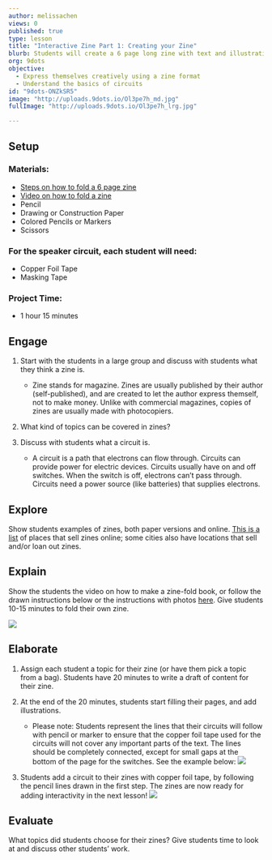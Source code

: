 ```yaml
---
author: melissachen
views: 0
published: true
type: lesson
title: "Interactive Zine Part 1: Creating your Zine"
blurb: Students will create a 6 page long zine with text and illustrations.
org: 9dots
objective: 
  - Express themselves creatively using a zine format
  - Understand the basics of circuits
id: "9dots-ONZkSR5"
image: "http://uploads.9dots.io/Ol3pe7h_md.jpg"
fullImage: "http://uploads.9dots.io/Ol3pe7h_lrg.jpg"

---
```


## Setup

### Materials:

- [Steps on how to fold a 6 page zine](http://www.andrewyang.com/zines/ZineHowTo.pdf)
- [Video on how to fold a zine](https://www.youtube.com/watch?v=OHYwtltebR0&feature=youtu.be)
- Pencil
- Drawing or Construction Paper
- Colored Pencils or Markers
- Scissors

### For the speaker circuit, each student will need:

- Copper Foil Tape
- Masking Tape

### Project Time: 

- 1 hour 15 minutes

## Engage

1. Start with the students in a large group and discuss with students what they think a zine is.
	- Zine stands for magazine.  Zines are usually published by their author (self-published), and are created to let the author express themself, not to make money.  Unlike with commercial magazines, copies of zines are usually made with photocopiers.

2. What kind of topics can be covered in zines?  

3. Discuss with students what a circuit is.
	- A circuit is a path that electrons can flow through. Circuits can provide power for electric devices.  Circuits usually have on and off switches.  When the switch is off, electrons can’t pass through.  Circuits need a power source (like batteries) that supplies electrons.

## Explore
Show students examples of zines, both paper versions and online.  [This is a list](http://www.zinebook.com/directory/zine-catalogs.html) of places that sell zines online; some cities also have locations that sell and/or loan out zines.  

## Explain
Show the students the video on how to make a zine-fold book, or follow the drawn instructions below or the instructions with photos [here](http://www.andrewyang.com/zines/ZineHowTo.pdf).  Give students 10-15 minutes to fold their own zine.

![](http://uploads.9dots.io/ONZsWLa_md.jpg) 

## Elaborate

1. Assign each student a topic for their zine (or have them pick a topic from a bag).  Students have 20 minutes to write a draft of content for their zine. 

2. At the end of the 20 minutes, students start filling their pages, and add illustrations.  
	- Please note: Students represent the lines that their circuits will follow with pencil or marker to ensure that the copper foil tape used for the circuits will not cover any important parts of the text.  The lines should be completely connected, except for small gaps at the bottom of the page for the switches.  See the example below:
![](http://uploads.9dots.io/ONZtphH_md.jpg) 

3. Students add a circuit to their zines with copper foil tape, by following the pencil lines drawn in the first step.  The zines are now ready for adding interactivity in the next lesson!
![](http://uploads.9dots.io/ONZv4Sw_md.jpg) 

## Evaluate

What topics did students choose for their zines?  Give students time to look at and discuss other students’ work.
